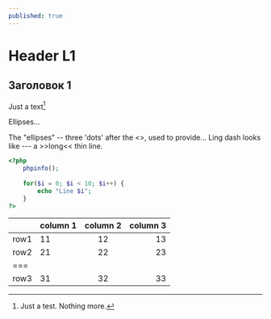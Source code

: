```yaml
---
published: true
---
```


# Header L1

## Заголовок 1

Just a text[^1]

Ellipses...

The "ellipses" -- three 'dots' after the <<word>>, used to provide...
Ling dash looks like --- a >>long<< thin line.

~~~ php
<?php
    phpinfo();
    
    for($i = 0; $i < 10; $i++) {
        echo "Line $i";
    }
?>
~~~

||column 1|column 2| column 3| 
|-|:-|:-:|-:|
|row1|11|12|13|
|row2|21|22|23|
|===
|row3|31|32|33|

[^1]: Just a test. Nothing more.

